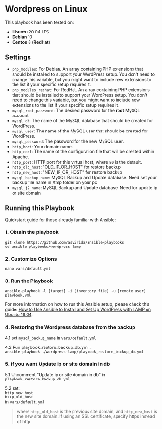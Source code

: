 # Wordpress on Linux

This playbook has been tested on:
- **Ubuntu** 20.04 LTS
- **Debian** 10
- **Centos** 8 (**RedHat**)

## Settings

- `php_modules`: For Debian. An array containing PHP extensions that should be installed to support your WordPress setup. You don't need to change this variable, but you might want to include new extensions to the list if your specific setup requires it.
- `php_modules_redhat`: For RedHat. An array containing PHP extensions that should be installed to support your WordPress setup. You don't need to change this variable, but you might want to include new extensions to the list if your specific setup requires it.
- `mysql_root_password`: The desired password for the **root** MySQL account.
- `mysql_db`: The name of the MySQL database that should be created for WordPress.
- `mysql_user`: The name of the MySQL user that should be created for WordPress.
- `mysql_password`: The password for the new MySQL user.
- `http_host`: Your domain name.
- `http_conf`: The name of the configuration file that will be created within Apache.
- `http_port`: HTTP port for this virtual host, where `80` is the default. 
- `http_old_host`: "OLD_IP_OR_HOST"  for restore backup
- `http_new_host`: "NEW_IP_OR_HOST"  for restore backup
- `mysql_backup_name`: MySQL Backup and Update database. Need set your backup file name in /tmp folder on your pc
- `mysql_j2_name`: MySQL Backup and Update database. Need for update ip or site domain

## Running this Playbook

Quickstart guide for those already familiar with Ansible:

### 1. Obtain the playbook
```shell
git clone https://github.com/asvirida/ansible-playbooks
cd ansible-playbooks/wordpress-lamp
```

### 2. Customize Options

```shell
nano vars/default.yml
```


### 3. Run the Playbook

```command
ansible-playbook -l [target] -i [inventory file] -u [remote user] playbook.yml
```

For more information on how to run this Ansible setup, please check this guide: [How to Use Ansible to Install and Set Up WordPress with LAMP on Ubuntu 18.04](https://www.digitalocean.com/community/tutorials/how-to-use-ansible-to-install-and-set-up-wordpress-with-lamp-on-ubuntu-18-04).


### 4. Restoring the Wordpress database from the backup

4.1 set `mysql_backup_name` in `vars/default.yml`  

4.2 Run playbook_restore_backup_db.yml :  
`ansible-playbook ./wordpress-lamp/playbook_restore_backup_db.yml`

### 5. If you want Update ip or site domain in db  

5.1 Uncomment "Update ip or site domain in db" in `playbook_restore_backup_db.yml`  

5.2 set:  
`http_new_host`  
`http_old_host`  
in `vars/default.yml`  

>where `http_old_host` is the previous site domain, and `http_new_host` is the new site domain. If using an SSL certificate, specify https instead of http 

